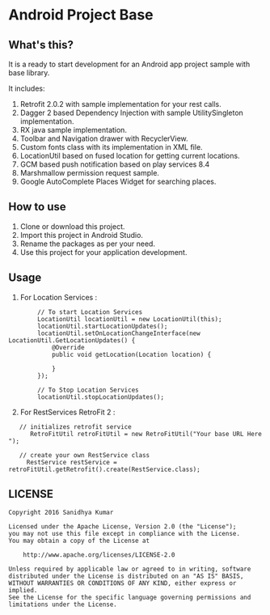 Android Project Base
====


What's this?
----

It is a ready to start development for an Android app project sample with base library. 

It includes:

1. Retrofit 2.0.2 with sample implementation for your rest calls.
2. Dagger 2 based Dependency Injection with sample UtilitySingleton implementation.
3. RX java sample implementation.
4. Toolbar and Navigation drawer with RecyclerView.
5. Custom fonts class with its implementation in XML file.
6. LocationUtil based on fused location for getting current locations.
7. GCM based push notification based on play services 8.4
8. Marshmallow permission request sample.
9. Google AutoComplete Places Widget for searching places.

How to use
----

1. Clone or download this project.
2. Import this project in Android Studio.
3. Rename the packages as per your need.
4. Use this project for your application development.

Usage
----
1. For Location Services :
    
```
        // To start Location Services
        LocationUtil locationUtil = new LocationUtil(this);
        locationUtil.startLocationUpdates();
        locationUtil.setOnLocationChangeInterface(new LocationUtil.GetLocationUpdates() {
            @Override
            public void getLocation(Location location) {
                
            }
        });

        // To Stop Location Services
        locationUtil.stopLocationUpdates();
```
2. For RestServices RetroFit 2 :

```
   // initializes retrofit service
      RetroFitUtil retroFitUtil = new RetroFitUtil("Your base URL Here ");
  
   // create your own RestService class
     RestService restService = retroFitUtil.getRetrofit().create(RestService.class);
```

LICENSE
----

```
Copyright 2016 Sanidhya Kumar

Licensed under the Apache License, Version 2.0 (the "License");
you may not use this file except in compliance with the License.
You may obtain a copy of the License at

    http://www.apache.org/licenses/LICENSE-2.0

Unless required by applicable law or agreed to in writing, software
distributed under the License is distributed on an "AS IS" BASIS,
WITHOUT WARRANTIES OR CONDITIONS OF ANY KIND, either express or implied.
See the License for the specific language governing permissions and
limitations under the License.
```


